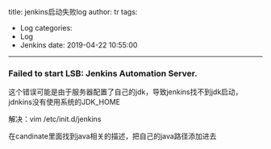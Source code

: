 title: jenkins启动失败log
author: tr
tags:
  - Log
categories:
  - Log
  - Jenkins
date: 2019-04-22 10:55:00
---
### Failed to start LSB: Jenkins Automation Server.

这个错误可能是由于服务器配置了自己的jdk，导致jenkins找不到jdk启动，jdnkins没有使用系统的JDK_HOME

解决：vim /etc/init.d/jenkins

在candinate里面找到java相关的描述，把自己的java路径添加进去